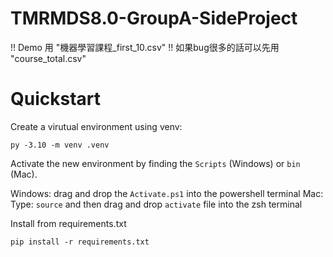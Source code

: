 # TMRMDS8.0-GroupA-SideProject

!! Demo 用 "機器學習課程_first_10.csv" !!
如果bug很多的話可以先用 "course_total.csv"

# Quickstart
Create a virutual environment using venv:
```
py -3.10 -m venv .venv
```
Activate the new environment by finding the `Scripts` (Windows) or `bin` (Mac).

Windows: drag and drop the `Activate.ps1` into the powershell terminal
Mac: Type: `source` and then drag and drop `activate` file into the zsh terminal

Install from requirements.txt
```
pip install -r requirements.txt
```